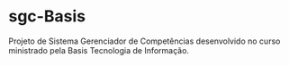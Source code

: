 # sgc-Basis
Projeto de Sistema Gerenciador de Competências desenvolvido no curso ministrado pela Basis Tecnologia de Informação.

